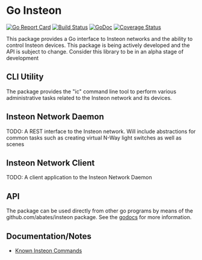 # Go Insteon

[![Go Report Card](https://goreportcard.com/badge/github.com/abates/insteon)](https://goreportcard.com/report/github.com/abates/insteon) [![Build Status](https://travis-ci.org/abates/insteon.svg?branch=master)](https://travis-ci.org/abates/insteon) [![GoDoc](https://godoc.org/github.com/abates/insteon?status.png)](https://godoc.org/github.com/abates/insteon) [![Coverage Status](https://coveralls.io/repos/github/abates/insteon/badge.svg?branch=master)](https://coveralls.io/github/abates/insteon?branch=master)

This package provides a Go interface to Insteon networks and the ability to
control Insteon devices. This package is being actively developed and the
API is subject to change. Consider this library to be in an alpha stage of
development

## CLI Utility

The package provides the "ic" command line tool to perform various
administrative tasks related to the Insteon network and its devices.

## Insteon Network Daemon
TODO: A REST interface to the Insteon network. Will include abstractions for
common tasks such as creating virtual N-Way light switches as well as scenes

## Insteon Network Client
TODO: A client application to the Insteon Network Daemon

## API

The package can be used directly from other go programs by means of the
github.com/abates/insteon package.  See the
[godocs](https://godoc.org/github.com/abates/insteon) for more information.

## Documentation/Notes

* [Known Insteon Commands](COMMANDS.md)
